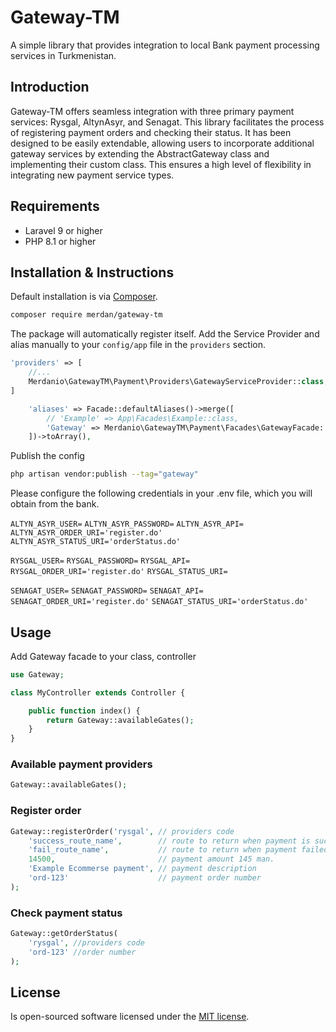 # Gateway-TM

A simple library that provides integration to local Bank payment processing services in Turkmenistan.

## Introduction

Gateway-TM offers seamless integration with three primary payment services: Rysgal, AltynAsyr, and Senagat. This library facilitates the process of registering payment orders and checking their status. It has been designed to be easily extendable, allowing users to incorporate additional gateway services by extending the AbstractGateway class and implementing their custom class. This ensures a high level of flexibility in integrating new payment service types.
## Requirements

- Laravel 9 or higher
- PHP 8.1 or higher

## Installation & Instructions 
Default installation is via [Composer](https://getcomposer.org/).

```bash
composer require merdan/gateway-tm
```
The package will automatically register itself.
Add the Service Provider and alias manually to your
`config/app` file in the `providers` section.

```php
'providers' => [
    //...
    Merdanio\GatewayTM\Payment\Providers\GatewayServiceProvider::class,
]
```
```php
    'aliases' => Facade::defaultAliases()->merge([
        // 'Example' => App\Facades\Example::class,
        'Gateway' => Merdanio\GatewayTM\Payment\Facades\GatewayFacade::class
    ])->toArray(),
```
Publish the config

```bash
php artisan vendor:publish --tag="gateway"
```

Please configure the following credentials in your .env file, which you will obtain from the bank.

`ALTYN_ASYR_USER=`
`ALTYN_ASYR_PASSWORD=`
`ALTYN_ASYR_API=`
`ALTYN_ASYR_ORDER_URI='register.do'`
`ALTYN_ASYR_STATUS_URI='orderStatus.do'`

`RYSGAL_USER=`
`RYSGAL_PASSWORD=`
`RYSGAL_API=`
`RYSGAL_ORDER_URI='register.do'`
`RYSGAL_STATUS_URI=`

`SENAGAT_USER=`
`SENAGAT_PASSWORD=`
`SENAGAT_API=`
`SENAGAT_ORDER_URI='register.do'`
`SENAGAT_STATUS_URI='orderStatus.do'`

## Usage
Add Gateway facade to your class, controller
```php
use Gateway;

class MyController extends Controller {

    public function index() {
        return Gateway::availableGates();
    }
}
```
### Available payment providers

```php
Gateway::availableGates();
```
### Register order
```php
Gateway::registerOrder('rysgal', // providers code
    'success_route_name',        // route to return when payment is successful
    'fail_route_name',           // route to return when payment failed
    14500,                       // payment amount 145 man.
    'Example Ecommerse payment', // payment description
    'ord-123'                    // payment order number
);
```
### Check payment status
```php
Gateway::getOrderStatus(
    'rysgal', //providers code
    'ord-123' //order number
);
```

## License
Is open-sourced software licensed under the [MIT license](http://opensource.org/licenses/MIT).
